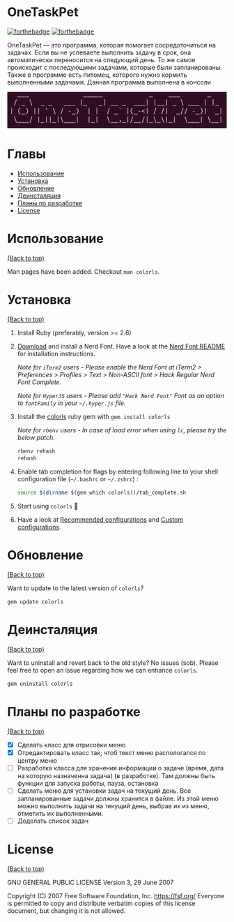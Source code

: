 # OneTaskPet

[![forthebadge](https://forthebadge.com/images/badges/made-with-c-plus-plus.svg)](http://forthebadge.com)
[![forthebadge](http://forthebadge.com/images/badges/built-with-love.svg)](http://forthebadge.com)

OneTaskPet — это программа, которая помогает сосредоточиться на задачах. Если вы не успеваете выполнить задачу в срок, она автоматически переносится на следующий день. То же самое происходит с последующими задачами, которые были запланированы. Также в программе есть питомец, которого нужно кормить выполненными задачами. Данная программа выполнена в консоли
 
  ![name app](readme_contents/png/name_app.png)

# Главы

- [Использование](#Использование)
- [Установка](#Установка)
- [Обновление](#Обновление)
- [Деинсталяция](#Деинсталяция)
- [Планы по разработке](#Планы-по-разработке)
- [License](#license)

# Использование

[(Back to top)](#Главы)

Man pages have been added. Checkout `man colorls`.

# Установка

[(Back to top)](#Главы)

1. Install Ruby (preferably, version >= 2.6)
2. [Download](https://www.nerdfonts.com/font-downloads) and install a Nerd Font. Have a look at the [Nerd Font README](https://github.com/ryanoasis/nerd-fonts/blob/master/readme.md) for installation instructions.

    *Note for `iTerm2` users - Please enable the Nerd Font at iTerm2 > Preferences > Profiles > Text > Non-ASCII font > Hack Regular Nerd Font Complete.*

    *Note for `HyperJS` users - Please add `"Hack Nerd Font"` Font as an option to `fontFamily` in your `~/.hyper.js` file.*

3. Install the [colorls](https://rubygems.org/gems/colorls/) ruby gem with `gem install colorls`

    *Note for `rbenv` users - In case of load error when using `lc`, please try the below patch.*

    ```sh
    rbenv rehash
    rehash
    ```

4. Enable tab completion for flags by entering following line to your shell configuration file (`~/.bashrc` or `~/.zshrc`) :
    ```bash
    source $(dirname $(gem which colorls))/tab_complete.sh
    ```

5. Start using `colorls` :tada:

6. Have a look at [Recommended configurations](#recommended-configurations) and [Custom configurations](#custom-configurations).

# Обновление

[(Back to top)](#Главы)

Want to update to the latest version of `colorls`?

```sh
gem update colorls
```

# Деинсталяция

[(Back to top)](#Главы)

Want to uninstall and revert back to the old style? No issues (sob). Please feel free to open an issue regarding how we can enhance `colorls`.

```sh
gem uninstall colorls
```

# Планы по разработке

[(Back to top)](#Главы)

- [X] Сделать класс для отрисовки меню
- [X] Отредактировать класс так, чтоб текст меню распологался по центру меню
- [ ] Разработка класса для хранения информации о задаче (время, дата на которую назначенна задача) (в разработке). Там должны быть функции для запуска работы, пауза, остановка
- [ ] Сделать меню для установки задач на текущий день. Все запланированные задачи должны хранится в файле. Из этой меню можно выполнить задачи на текущий день, выбрав их из меню, отметить их выполненными.
- [ ] Доделать список задач

# License

[(Back to top)](#Главы)

GNU GENERAL PUBLIC LICENSE
Version 3, 29 June 2007

Copyright (C) 2007 Free Software Foundation, Inc. <https://fsf.org/>
Everyone is permitted to copy and distribute verbatim copies
of this license document, but changing it is not allowed.